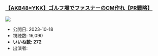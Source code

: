 ### [【AKB48×YKK】ゴルフ場でファスナーのCM作れ【PR戦略】](https://www.youtube.com/watch?v=5tz-e6kxFMY)
[![](https://img.youtube.com/vi/5tz-e6kxFMY/sddefault.jpg)](https://www.youtube.com/watch?v=5tz-e6kxFMY)
-   公開日: 2023-10-18
-   視聴数: 16,090
-   **いいね数: 272**
-   出演者: 
